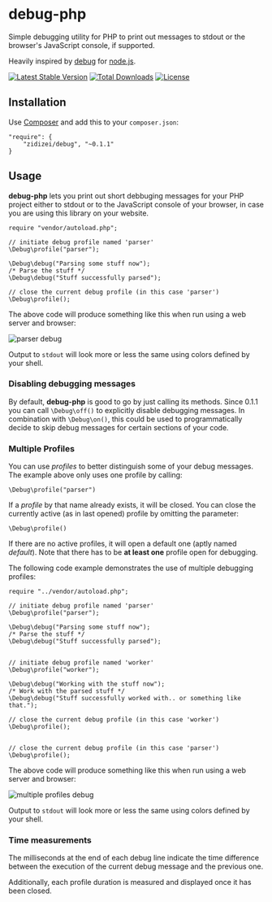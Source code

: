 # debug-php

Simple debugging utility for PHP to print out messages to stdout
or the browser's JavaScript console, if supported.

Heavily inspired by [debug](https://github.com/visionmedia/debug)
for [node.js](http://nodejs.org).

[![Latest Stable Version](https://poser.pugx.org/zidizei/debug/v/stable.svg)](https://packagist.org/packages/zidizei/debug) [![Total Downloads](https://poser.pugx.org/zidizei/debug/downloads.svg)](https://packagist.org/packages/zidizei/debug) [![License](https://poser.pugx.org/zidizei/debug/license.svg)](https://packagist.org/packages/zidizei/debug)

## Installation

Use [Composer](http://getcomposer.org) and add this to your
`composer.json`:

    "require": {
        "zidizei/debug", "~0.1.1"
    }

## Usage

**debug-php** lets you print out short debbuging messages for your
PHP project either to stdout or to the JavaScript console of your
browser, in case you are using this library on your website.

```
require "vendor/autoload.php";

// initiate debug profile named 'parser'
\Debug\profile("parser");

\Debug\debug("Parsing some stuff now");
/* Parse the stuff */
\Debug\debug("Stuff successfully parsed");

// close the current debug profile (in this case 'parser')
\Debug\profile();

```

The above code will produce something like this when run using
a web server and browser:

![parser debug](http://attic.patrickl.am/zidizei/debug-php/debug-parser.png)

Output to `stdout` will look more or less the same using colors
defined by your shell.

### Disabling debugging messages

By default, **debug-php** is good to go by just calling its methods.
Since 0.1.1 you can call `\Debug\off()` to explicitly disable
debugging messages. In combination with `\Debug\on()`, this
could be used to programmatically decide to skip debug messages
for certain sections of your code.

### Multiple Profiles

You can use *profiles* to better distinguish some of your debug
messages. The example above only uses one profile by calling:

    \Debug\profile("parser")

If a *profile* by that name already exists, it will be closed.
You can close the currently active (as in last opened) profile
by omitting the parameter:

    \Debug\profile()

If there are no active profiles, it will open a default one
(aptly named *default*).
Note that there has to be **at least one** profile open for debugging.

The following code example demonstrates the use of multiple
debugging profiles:

```
require "../vendor/autoload.php";

// initiate debug profile named 'parser'
\Debug\profile("parser");

\Debug\debug("Parsing some stuff now");
/* Parse the stuff */
\Debug\debug("Stuff successfully parsed");


// initiate debug profile named 'worker'
\Debug\profile("worker");

\Debug\debug("Working with the stuff now");
/* Work with the parsed stuff */
\Debug\debug("Stuff successfully worked with.. or something like that.");

// close the current debug profile (in this case 'worker')
\Debug\profile();


// close the current debug profile (in this case 'parser')
\Debug\profile();
```

The above code will produce something like this when run using
a web server and browser:

![multiple profiles debug](http://attic.patrickl.am/zidizei/debug-php/debug-profiles.png)

Output to `stdout` will look more or less the same using colors
defined by your shell.

### Time measurements

The milliseconds at the end of each debug line indicate the time
difference between the execution of the current debug message
and the previous one.

Additionally, each profile duration is measured and displayed once
it has been closed.
